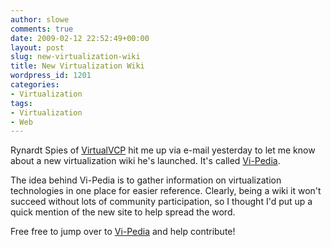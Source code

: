 ```yaml
---
author: slowe
comments: true
date: 2009-02-12 22:52:49+00:00
layout: post
slug: new-virtualization-wiki
title: New Virtualization Wiki
wordpress_id: 1201
categories:
- Virtualization
tags:
- Virtualization
- Web
---
```


Rynardt Spies of [VirtualVCP](http://www.virtualvcp.com/) hit me up via e-mail yesterday to let me know about a new virtualization wiki he's launched. It's called [Vi-Pedia](http://www.vi-pedia.com/Welcome).

The idea behind Vi-Pedia is to gather information on virtualization technologies in one place for easier reference. Clearly, being a wiki it won't succeed without lots of community participation, so I thought I'd put up a quick mention of the new site to help spread the word.

Free free to jump over to [Vi-Pedia](http://www.vi-pedia.com/Welcome) and help contribute!
